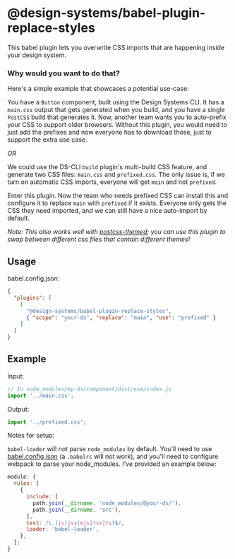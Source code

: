 # @design-systems/babel-plugin-replace-styles

This babel plugin lets you overwrite CSS imports that are happening inside your design system.

### Why would you want to do that?

Here's a simple example that showcases a potential use-case:

You have a `Button` component, built using the Design Systems CLI. It has a `main.css` output that gets generated when you build,
and you have a single `PostCSS` build that generates it. Now, another team wants you to auto-prefix your CSS to support older browsers.
Without this plugin, you would need to just add the prefixes and now everyone has to download those, just to support the extra use case.

_OR_

We could use the DS-CLI `build` plugin's multi-build CSS feature, and generate two CSS files: `main.css` and `prefixed.css`.
The only issue is, if we turn on automatic CSS imports, everyone will get `main` and not `prefixed`.

Enter this plugin. Now the team who needs prefixed CSS can install this and configure it to replace `main` with `prefixed` if it exists.
Everyone only gets the CSS they need imported, and we can still have a nice auto-import by default.

_Note: This also works well with [postcss-themed](https://github.com/intuit/postcss-themed); you can use this plugin to swap between different css files that contain different themes!_

## Usage

babel.config.json:

```json
{
  "plugins": [
    [
      "@design-systems/babel-plugin-replace-styles",
      { "scope": "your-ds", "replace": "main", "use": "prefixed" }
    ]
  ]
}
```

## Example

Input:

```js
// In node_modules/my-ds/component/dist/esm/index.js
import '../main.css';
```

Output:

```js
import '../prefixed.css';
```

Notes for setup:

`babel-loader` will _not_ parse `node_modules` by default. You'll need to use [babel.config.json](https://babeljs.io/docs/en/configuration#babelconfigjs) (a `.babelrc` will not work), and you'll need to configure webpack to parse your node_modules. I've provided an example below:

```js
module: {
  rules: [
    {
      include: [
        path.join(__dirname, 'node_modules/@your-ds/'),
        path.join(__dirname, 'src'),
      ],
      test: /\.(js|jsx|mjs|tsx|ts)$/,
      loader: 'babel-loader',
    },
  ];
}
```

